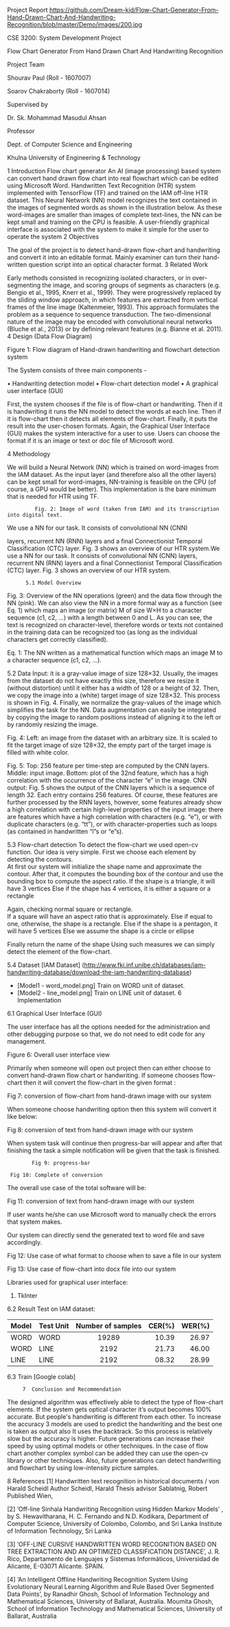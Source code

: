 Project Report
https://github.com/Dream-kid/Flow-Chart-Generator-From-Hand-Drawn-Chart-And-Handwriting-Recognition/blob/master/Demo/images/200.jpg

CSE 3200: System Development Project



Flow Chart Generator From Hand Drawn Chart And Handwriting Recognition
























Project Team

Shourav Paul (Roll - 1607007)

Soarov Chakraborty (Roll - 1607014)



Supervised by

Dr. Sk. Mohammad Masudul Ahsan

Professor

Dept. of Computer Science and Engineering

Khulna University of Engineering & Technology
 
1	Introduction
Flow chart generator An AI (image processing) based system can convert hand drawn flow chart into real flowchart which can be edited using Microsoft Word. Handwritten Text Recognition (HTR) system implemented with TensorFlow (TF) and trained on the IAM off-line HTR dataset. This Neural Network (NN) model recognizes the text contained in the images of segmented words as shown in the illustration below. As these word-images are smaller than images of complete text-lines, the NN can be kept small and training on the CPU is feasible. A user-friendly graphical interface is associated with the system to make it simple for the user to operate the system
2	Objectives

The goal of the project is to detect hand-drawn flow-chart and handwriting and convert it into an editable format. Mainly examiner can turn their hand-written question script into an optical character format.
3	Related Work

Early methods consisted in recognizing isolated characters, or in over-segmenting the image, and scoring groups of segments as characters (e.g. Bengio et al., 1995, Knerr et al., 1999). They were progressively replaced by the sliding window approach, in which features are extracted from vertical frames of the line image (Kaltenmeier, 1993). This approach formulates the problem as a sequence to sequence transduction. The two-dimensional nature of the image may be encoded with convolutional neural networks (Bluche et al., 2013) or by defining relevant features (e.g. Bianne et al. 2011).
            4  Design (Data Flow Diagram)

 
                                   
Figure 1: Flow diagram of Hand-drawn handwriting and flowchart detection system

The System consists of three main components -

•	Handwriting  detection model 
•	Flow-chart  detection model 
•	A graphical user interface (GUI)


First, the system chooses if the file is of flow-chart or handwriting. Then if it is handwriting it runs the NN model to detect the words at each line. Then if it is flow-chart then it detects all elements of flow-chart. Finally, it puts the result into the user-chosen formats.
Again, the Graphical User Interface (GUI) makes the system interactive for a user to use. Users can choose the format if it is an image or text or doc file of Microsoft word. 
 
4	Methodology

We will build a Neural Network (NN) which is trained on word-images from the IAM dataset. As the input layer (and therefore also all the other layers) can be kept small for word-images, NN-training is feasible on the CPU (of course, a GPU would be better). This implementation is the bare minimum that is needed for HTR using TF. 
 

        	 Fig. 2: Image of word (taken from IAM) and its transcription into digital text.
We use a NN for our task. It consists of convolutional NN (CNN) 

layers, recurrent NN (RNN) layers and a final Connectionist Temporal Classification (CTC) layer. Fig. 3  shows an overview of our HTR system.We use a NN for our task. It consists of convolutional NN (CNN) layers, recurrent NN (RNN) layers and a final Connectionist Temporal Classification (CTC) layer. Fig. 3  shows an overview of our HTR system.

         
         	
 
          5.1 Model Overview

 


Fig. 3: Overview of the NN operations (green) and the data flow through the NN (pink).
We can also view the NN in a more formal way as a function (see Eq. 1) which maps an   image (or matrix) M of size W×H to a character sequence (c1, c2, …) with a length between 0 and L. As you can see, the text is recognized on character-level, therefore words or texts not contained in the training data can be recognized too (as long as the individual characters get correctly classified).

 
 
Eq. 1: The NN written as a mathematical function which maps an image M to a character sequence (c1, c2, …).

5.2 Data
Input: it is a gray-value image of size 128×32. Usually, the images from the dataset do not have exactly this size, therefore we resize it (without distortion) until it either has a width of 128 or a height of 32. Then, we copy the image into a (white) target image of size 128×32. This process is shown in Fig. 4. Finally, we normalize the gray-values of the image which simplifies the task for the NN. Data augmentation can easily be integrated by copying the image to random positions instead of aligning it to the left or by randomly resizing the image.

  

Fig. 4: Left: an image from the dataset with an arbitrary size. It is scaled to fit the target image of size 128×32, the empty part of the target image is filled with white color.


 

Fig. 5: Top: 256 feature per time-step are computed by the CNN layers. 
Middle: input image. Bottom: plot of the 32nd feature, which has a high correlation with the occurrence of the character “e” in the image.
CNN output: Fig. 5 shows the output of the CNN layers which is a sequence of length 32. Each entry contains 256 features. Of course, these features are further processed by the RNN layers, however, some features already show a high correlation with certain high-level properties of the input image: there are features which have a high correlation with characters (e.g. “e”), or with duplicate characters (e.g. “tt”), or with character-properties such as loops (as contained in handwritten “l”s or “e”s).

5.3 Flow-chart detection
To detect the flow-chart we used open-cv function. Our idea is very simple.  First we choose each element by detecting the contours.                                                                                                                     
At first our system will initialize the shape name and approximate the contour.
After that, it computes the bounding box of the contour and use the
bounding box to compute the aspect ratio.
 	  	If the shape is a triangle, it will have 3 vertices
      	 	Else if the shape has 4 vertices, it is either a square or
         	  	a rectangle
 
Again, checking  normal square or rectangle.       
     	           If a square will have an aspect ratio that is approximately.
     	           Else if equal to one, otherwise, the shape is a rectangle.
       	     	Else if the shape is a pentagon, it will have 5 vertices
   	           Else we assume the shape is a circle or ellipse

 Finally  return the name of the shape
Using such measures we can simply detect the element of the flow-chart.

5.4 Dataset
[IAM Dataset] (http://www.fki.inf.unibe.ch/databases/iam-handwriting-database/download-the-iam-handwriting-database)       
* [Model1 - word_model.png] Train on WORD unit of dataset.
* [Model2 - line_model.png] Train on LINE unit of dataset.
6	Implementation

6.1	Graphical User Interface (GUI)

The user interface has all the options needed for the administration and other debugging purpose so that, we do not need to edit code for any management.
 



Figure 6: Overall user interface view






Primarily when someone will open out project then can either choose to convert hand-drawn flow chart or handwriting.  If someone chooses flow-chart then it will convert the flow-chart in the given format : 


 



Fig 7: conversion of flow-chart from hand-drawn image with our system





When someone choose handwriting option then this system will convert it like below:


 


Fig 8: conversion of text from hand-drawn image with our system


When system task will continue then progress-bar will appear and after that finishing the task a simple notification will be given that the task is finished.

 

            Fig 9: progress-bar
 
     Fig 10: Complete of conversion 

The overall use case of the total software will be:



 
Fig 11: conversion of text from hand-drawn image with our system



If user wants he/she can use Microsoft word to manually check the errors that system makes. 

Our system can directly send the generated text to word file and save accordingly.	


 


Fig 12: Use case of what format to choose when to save a file in our system


 

Fig 13: Use case of flow-chart into docx file into our system
 


Libraries used for graphical user interface:

1.	TkInter


6.2 Result
Test on IAM dataset:

|  Model 	 | Test Unit 	| Number of samples         | CER(%)	 | WER(%)     | 
| :-                   | :-                 |     :---:                                 |  ---:                |  ---: 		|
|  WORD         | WORD        | 19289                                 | 10.39             |   26.97        | 
|  WORD   	| LINE            | 2192          		           | 21.73             | 46.00          | 
|  LINE   	| LINE            | 2192                                   | 08.32             | 28.99          | 

6.3 Train
[Google colab]

         7	Conclusion and Recommendation

The designed algorithm was effectively able to detect the type of flow-chart elements. If the system gets optical character it’s output becomes 100% accurate. But people's handwriting is different from each other. To increase the accuracy 3 models are used to predict the handwriting and the best one is taken as output also It uses the backtrack. So this process is relatively slow but the accuracy is higher. Future generations can increase their speed by using optimal models or other techniques. In the case of flow chart another complex symbol can be added they can use the open-cv library or other techniques. Also, future generations can detect handwriting and flowchart by using low-intensity picture samples.


8 References
[1]  Handwritten text recognition in historical documents / von Harald Scheidl Author Scheidl, Harald Thesis advisor Sablatnig, Robert Published Wien, 

[2] ‘Off-line Sinhala Handwriting Recognition using Hidden Markov Models’ , by S. Hewavitharana, H. C. Fernando and N.D. Kodikara, Department of Computer Science, University of Colombo, Colombo, and Sri Lanka Institute of Information Technology, Sri Lanka

[3] ‘OFF-LINE CURSIVE HANDWRITTEN WORD RECOGNITION BASED ON TREE EXTRACTION AND AN OPTIMIZED CLASSIFICATION DISTANCE’, J. R. Rico, Departamento de Lenguajes y Sistemas Informáticos, Universidad de Alicante, E-03071 Alicante. SPAIN. 

[4] ‘An Intelligent Offline Handwriting Recognition System Using Evolutionary Neural Learning Algorithm and Rule Based Over Segmented Data Points’, by Ranadhir Ghosh, School of Information Technology and Mathematical Sciences, University of Ballarat, Australia. Moumita Ghosh, School of Information Technology and Mathematical Sciences, University of Ballarat, Australia





